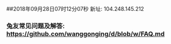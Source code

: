 ##2018年09月28日07时12分07秒 新址: 104.248.145.212
### 兔友常见问题及解答: https://github.com/wanggonging/d/blob/w/FAQ.md

